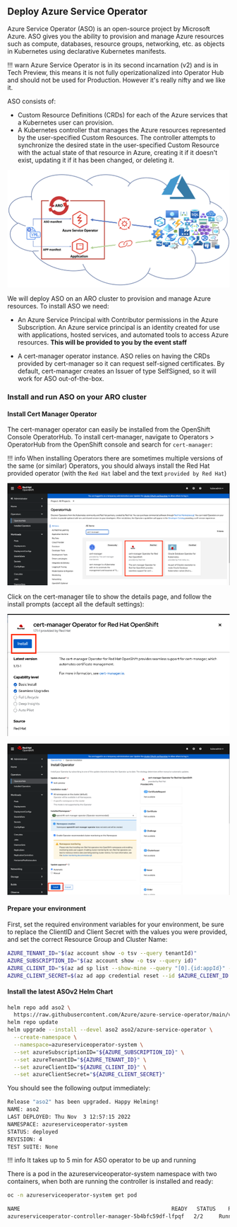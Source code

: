## Deploy Azure Service Operator

Azure Service Operator (ASO) is an open-source project by Microsoft Azure. ASO gives you the ability to provision and manage Azure resources such as compute, databases, resource groups, networking, etc. as objects in Kubernetes using declarative Kubernetes manifests.

!!! warn
    Azure Service Operator is in its second incarnation (v2) and is in Tech Preview, this means it is not fully operizationalized into Operator Hub and should not be used for Production. However it's really nifty and we like it.

ASO consists of:

- Custom Resource Definitions (CRDs) for each of the Azure services that a Kubernetes user can provision.
- A Kubernetes controller that manages the Azure resources represented by the user-specified Custom Resources. The controller attempts to synchronize the desired state in the user-specified Custom Resource with the actual state of that resource in Azure, creating it if it doesn't exist, updating it if it has been changed, or deleting it.

![Azure-Service-operator](../assets/images/aso-schematic.png)

We will deploy ASO on an ARO cluster to provision and manage Azure resources. To install ASO we need:

- An Azure Service Principal with Contributor permissions in the Azure Subscription. An Azure service principal is an identity created for use with applications, hosted services, and automated tools to access Azure resources. **This will be provided to you by the event staff**

- A cert-manager operator instance. ASO relies on having the CRDs provided by cert-manager so it can request self-signed certificates. By default, cert-manager creates an Issuer of type SelfSigned, so it will work for ASO out-of-the-box.

###  Install and run ASO on your ARO cluster

#### Install Cert Manager Operator

The cert-manager operator can easily be installed from the OpenShift Console OperatorHub. To install cert-manager, navigate to Operators > OperatorHub from the OpenShift console and search for `cert-manager`:

!!! info
    When installing Operators there are sometimes multiple versions of the same (or similar) Operators, you should always install the Red Hat provided operator (with the `Red Hat` label and the text `provided by Red Hat`)

![operator-hub](../assets/images/operator-hub-cert-manager.png)

Click on the cert-manager tile to show the details page, and follow the install prompts (accept all the default settings):

![cert-manager-details](../assets/images/cert-manager-install-1.png)

![cert-manager-details](../assets/images/cert-manager-install-2.png)



#### Prepare your environment

First, set the required environment variables for your environment, be sure to replace the ClientID and Client Secret with the values you were provided, and set the correct Resource Group and Cluster Name:

```bash
AZURE_TENANT_ID="$(az account show -o tsv --query tenantId)"
AZURE_SUBSCRIPTION_ID="$(az account show -o tsv --query id)"
AZURE_CLIENT_ID="$(az ad sp list --show-mine --query "[0].{id:appId}" -o tsv)"
AZURE_CLIENT_SECRET=$(az ad app credential reset --id $AZURE_CLIENT_ID --append -o tsv --query {password:password})
```


#### Install the latest ASOv2 Helm Chart

```bash
helm repo add aso2 \
  https://raw.githubusercontent.com/Azure/azure-service-operator/main/v2/charts
helm repo update
helm upgrade --install --devel aso2 aso2/azure-service-operator \
  --create-namespace \
  --namespace=azureserviceoperator-system \
  --set azureSubscriptionID="${AZURE_SUBSCRIPTION_ID}" \
  --set azureTenantID="${AZURE_TENANT_ID}" \
  --set azureClientID="${AZURE_CLIENT_ID}" \
  --set azureClientSecret="${AZURE_CLIENT_SECRET}"
```

You should see the following output immediately:

```bash
Release "aso2" has been upgraded. Happy Helming!
NAME: aso2
LAST DEPLOYED: Thu Nov  3 12:57:15 2022
NAMESPACE: azureserviceoperator-system
STATUS: deployed
REVISION: 4
TEST SUITE: None
```

!!! info
    It takes up to 5 min for ASO operator to be up and running

There is a pod in the azureserviceoperator-system namespace with two containers, when both are running the controller is installed and ready:

```bash
oc -n azureserviceoperator-system get pod
```

```bash
NAME                                                READY   STATUS    RESTARTS   AGE
azureserviceoperator-controller-manager-5b4bfc59df-lfpqf   2/2     Running   0          24s
```
